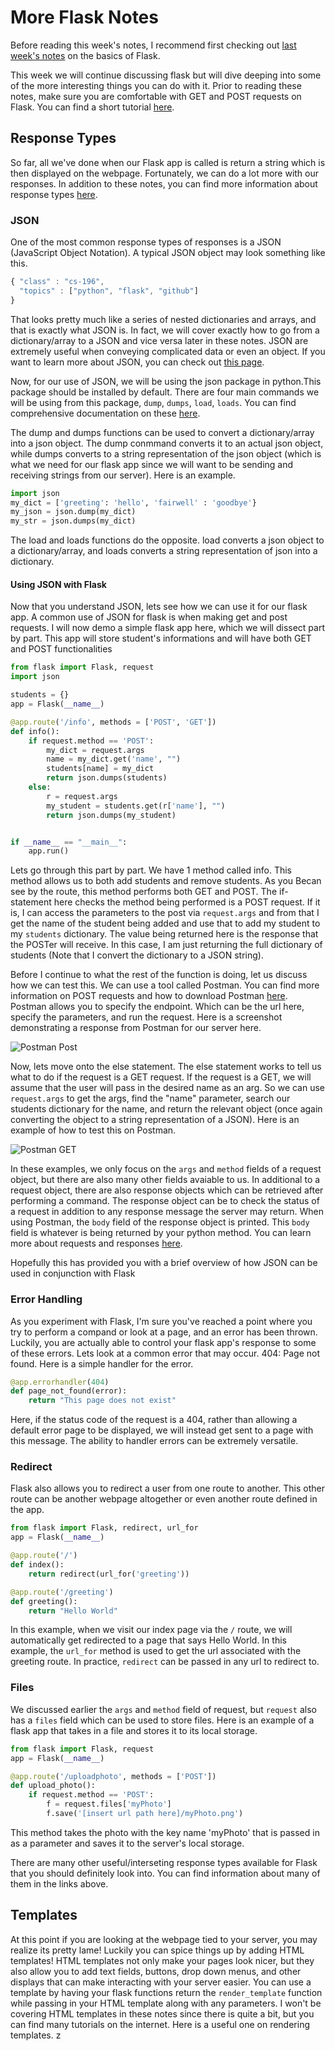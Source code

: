 # More Flask Notes
Before reading this week's notes, I recommend first checking out [last week's notes](https://github.com/CS196Illinois/lecture-notes-sp19/blob/master/flask.md) on the basics of Flask.

This week we will continue discussing flask but will dive deeping into some of the more interesting things you can do with it. Prior to reading these notes, make sure you are comfortable with GET and POST requests on Flask. You can find a short tutorial [here](https://scotch.io/bar-talk/processing-incoming-request-data-in-flask).

## Response Types
So far, all we've done when our Flask app is called is return a string which is then displayed on the webpage. Fortunately, we can do a lot more with our responses. In addition to these notes, you can find more information about response types [here](http://flask.pocoo.org/docs/0.12/quickstart/). 
### JSON
One of the most common response types of responses is a JSON (JavaScript Object Notation). A typical JSON object may look something like this.
```javascript
{ "class" : "cs-196", 
  "topics" : ["python", "flask", "github"]
}
```
That looks pretty much like a series of nested dictionaries and arrays, and that is exactly what JSON is. In fact, we will cover exactly how to go from a dictionary/array to a JSON and vice versa later in these notes. JSON are extremely useful when conveying complicated data or even an object. If you want to learn more about JSON, you can check out [this page](https://www.w3schools.com/python/python_json.asp).

Now, for our use of JSON, we will be using the json package in python.This package should be installed by default.
There are four main commands we will be using from this package, `dump`, `dumps`, `load`, `loads`. You can find comprehensive documentation on these [here](https://docs.python.org/2/library/json.html). 

The dump and dumps functions can be used to convert a dictionary/array into a json object. The dump conmmand converts it to an actual json object, while dumps converts to a string representation of the json object (which is what we need for our flask app since we will want to be sending and receiving strings from our server). Here is an example.

```python
import json
my_dict = ['greeting': 'hello', 'fairwell' : 'goodbye'}
my_json = json.dump(my_dict)
my_str = json.dumps(my_dict)
```
The load and loads functions do the opposite. load converts a json object to a dictionary/array, and loads converts a string representation of json into a dictionary.

#### Using JSON with Flask
Now that you understand JSON, lets see how we can use it for our flask app. A common use of JSON for flask is when making get and post requests. I will now demo a simple flask app here, which we will dissect part by part. This app will store student's informations and will have both GET and POST functionalities

```python
from flask import Flask, request
import json

students = {}
app = Flask(__name__)

@app.route('/info', methods = ['POST', 'GET'])
def info():
	if request.method == 'POST':
		my_dict = request.args
		name = my_dict.get('name', "")
		students[name] = my_dict
		return json.dumps(students)
	else:
		r = request.args
		my_student = students.get(r['name'], "")
		return json.dumps(my_student)


if __name__ == "__main__":
    app.run()
```
Lets go through this part by part. We have 1 method called info. This method allows us to both add students and remove students. As you 
Becan see by the route, this method performs both GET and POST. The if-statement here checks the method being performed is a POST request. If it is, I can access the parameters to the post via `request.args` and from that I get the name of the student being added and use that to add my student to my `students` dictionary. The value being returned here is the response that the POSTer will receive. In this case, I am just returning the full dictionary of students (Note that I convert the dictionary to a JSON string). 

Before I continue to what the rest of the function is doing, let us discuss how we can test this. We can use a tool called Postman. 
You can find more information on POST requests and how to download Postman [here](https://techtutorialsx.com/2017/01/07/flask-parsing-json-data/). Postman allows you to specify the endpoint. Which can be the url here, specify the parameters, and run the request. Here is a screenshot demonstrating a response from Postman for our server here. 

![Postman Post](https://github.com/CS196Illinois/lecture-note-images/blob/master/PostmanPOST.png)

Now, lets move onto the else statement. The else statement works to tell us what to do if the request is a GET request. If the request is a GET, we will assume that the user will pass in the desired name as an arg. So we can use `request.args` to get the args, find the "name" parameter, search our students dictionary for the name, and return the relevant object (once again converting the object to a string representation of a JSON). Here is an example of how to test this on Postman.

![Postman GET](https://github.com/CS196Illinois/lecture-note-images/blob/master/PostmanGET.png)


In these examples, we only focus on the `args` and `method` fields of a request object, but there are also many other fields avaiable to us. In additional to a request object, there are also response objects which can be retrieved after performing a command. The response object can be to check the status of a request in addition to any response message the server may return. When using Postman, the `body` field of the response object is printed. This `body` field is whatever is being returned by your python method. You can learn more about requests and responses [here](https://flask-restless.readthedocs.io/en/latest/requestformat.html). 

Hopefully this has provided you with a brief overview of how JSON can be used in conjunction with Flask

### Error Handling
As you experiment with Flask, I'm sure you've reached a point where you try to perform a compand or look at a page, and an error has been thrown. Luckily, you are actually able to control your flask app's response to some of these errors. Lets look at a common error that may occur. 404: Page not found. Here is a simple handler for the error.
```python
@app.errorhandler(404)
def page_not_found(error):
	return "This page does not exist"
```
Here, if the status code of the request is a 404, rather than allowing a default error page to be displayed, we will instead get sent to a page with this message. The ability to handler errors can be extremely versatile.

### Redirect
Flask also allows you to redirect a user from one route to another. This other route can be another webpage altogether or even another route defined in the app.

```python
from flask import Flask, redirect, url_for
app = Flask(__name__)

@app.route('/')
def index():
	return redirect(url_for('greeting'))

@app.route('/greeting')
def greeting():
	return "Hello World"
```
In this example, when we visit our index page via the `/` route, we will automatically get redirected to a page that says Hello World. In this example, the `url_for` method is used to get the url associated with the greeting route. In practice, `redirect` can be passed in any url to redirect to.


### Files
We discussed earlier the `args` and `method` field of request, but `request` also has a `files` field which can be used to store files. Here is an example of a flask app that takes in a file and stores it to its local storage.
```python
from flask import Flask, request
app = Flask(__name__)

@app.route('/uploadphoto', methods = ['POST'])
def upload_photo():
	if request.method == 'POST':
		f = request.files['myPhoto']
		f.save('[insert url path here]/myPhoto.png')
```
This method takes the photo with the key name 'myPhoto' that is passed in as a parameter and saves it to the server's local storage. 

There are many other useful/interseting response types available for Flask that you should definitely look into. You can find information about many of them in the links above. 

## Templates
At this point if you are looking at the webpage tied to your server, you may realize its pretty lame! Luckily you can spice things up by adding HTML templates! HTML templates not only make your pages look nicer, but they also allow you to add text fields, buttons, drop down menus, and other displays that can make interacting with your server easier. You can use a template by having your flask functions return the `render_template` function while passing in your HTML template along with any parameters. I won't be covering HTML templates in these notes since there is quite a bit, but you can find many tutorials on the internet. Here is a useful one on rendering templates. z
